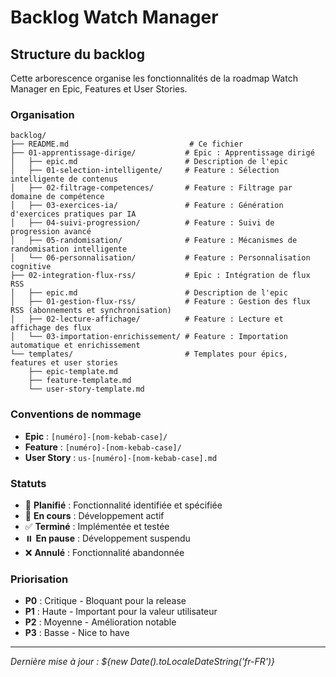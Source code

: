 ﻿# Backlog Watch Manager

## Structure du backlog

Cette arborescence organise les fonctionnalités de la roadmap Watch Manager en Epic, Features et User Stories.

### Organisation

```
backlog/
├── README.md                           # Ce fichier
├── 01-apprentissage-dirige/           # Epic : Apprentissage dirigé  
│   ├── epic.md                        # Description de l'epic
│   ├── 01-selection-intelligente/     # Feature : Sélection intelligente de contenus
│   ├── 02-filtrage-competences/       # Feature : Filtrage par domaine de compétence
│   ├── 03-exercices-ia/               # Feature : Génération d'exercices pratiques par IA
│   ├── 04-suivi-progression/          # Feature : Suivi de progression avancé
│   ├── 05-randomisation/              # Feature : Mécanismes de randomisation intelligente
│   └── 06-personnalisation/           # Feature : Personnalisation cognitive
├── 02-integration-flux-rss/           # Epic : Intégration de flux RSS
│   ├── epic.md                        # Description de l'epic
│   ├── 01-gestion-flux-rss/           # Feature : Gestion des flux RSS (abonnements et synchronisation)
│   ├── 02-lecture-affichage/          # Feature : Lecture et affichage des flux
│   └── 03-importation-enrichissement/ # Feature : Importation automatique et enrichissement
└── templates/                         # Templates pour épics, features et user stories
    ├── epic-template.md
    ├── feature-template.md
    └── user-story-template.md
```

### Conventions de nommage

- **Epic** : `[numéro]-[nom-kebab-case]/`
- **Feature** : `[numéro]-[nom-kebab-case]/`
- **User Story** : `us-[numéro]-[nom-kebab-case].md`

### Statuts

- 🔮 **Planifié** : Fonctionnalité identifiée et spécifiée
- 🔄 **En cours** : Développement actif
- ✅ **Terminé** : Implémentée et testée
- ⏸️ **En pause** : Développement suspendu
- ❌ **Annulé** : Fonctionnalité abandonnée

### Priorisation

- **P0** : Critique - Bloquant pour la release
- **P1** : Haute - Important pour la valeur utilisateur
- **P2** : Moyenne - Amélioration notable
- **P3** : Basse - Nice to have

---

*Dernière mise à jour : ${new Date().toLocaleDateString('fr-FR')}*
